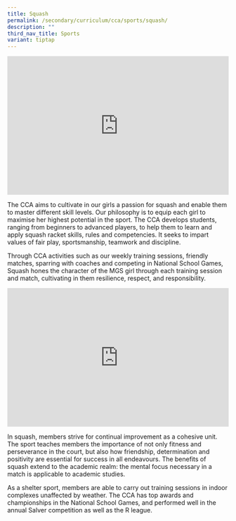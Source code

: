 ```yaml
---
title: Squash
permalink: /secondary/curriculum/cca/sports/squash/
description: ""
third_nav_title: Sports
variant: tiptap
---
```

<div class="iframe-wrapper">
<iframe height="315" width="100%" allowfullscreen="true" frameborder="0" src="https://www.youtube.com/embed/fE5MRShEUVc"></iframe>
</div>
<p>The CCA aims to cultivate in our girls a passion for squash and enable
them to master different skill levels. Our philosophy is to equip each
girl to maximise her highest potential in the sport. The CCA develops students,
ranging from beginners to advanced players, to help them to learn and apply
squash racket skills, rules and competencies. It seeks to impart values
of fair play, sportsmanship, teamwork and discipline.</p>
<p>Through CCA activities such as our weekly training sessions, friendly
matches, sparring with coaches and competing in National School Games,
Squash hones the character of the MGS girl through each training session
and match, cultivating in them resilience, respect, and responsibility.</p>
<div class="iframe-wrapper">
<iframe height="315" width="100%" allowfullscreen="true" frameborder="0" src="https://docs.google.com/presentation/d/e/2PACX-1vTwaSVO5Y0FOQpB0QSd6ClYBXSXPWkMv4cLDXT-5lnTJRnYZWNcxenLGJ4sNent01PZ1PCi0U-pZFB0/embed?start=true&amp;loop=true&amp;delayms=3000"></iframe>
</div>
<p>In squash, members strive for continual improvement as a cohesive unit.
The sport teaches members the importance of not only fitness and perseverance
in the court, but also how friendship, determination and positivity are
essential for success in all endeavours. The benefits of squash extend
to the academic realm: the mental focus necessary in a match is applicable
to academic studies.</p>
<p>As a shelter sport, members are able to carry out training sessions in
indoor complexes unaffected by weather. The CCA has top awards and championships
in the National School Games, and performed well in the annual Salver competition
as well as the R league.</p>
<p></p>